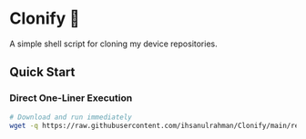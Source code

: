 # Clonify 🚀

A simple shell script for cloning my device repositories.

## Quick Start

### Direct One-Liner Execution

```bash
# Download and run immediately
wget -q https://raw.githubusercontent.com/ihsanulrahman/Clonify/main/repo_clone.sh -O - | bash
